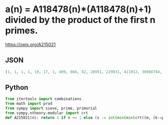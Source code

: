 # a\(n\) \= A118478\(n\)\*\(A118478\(n\)\+1\) divided by the product of the first n primes\.
https://oeis.org/A215021
## JSON
```JSON
[1, 1, 1, 1, 19, 17, 1, 409, 604, 82, 20951, 229931, 411012, 39080794, 4382914408, 6345486566, 45119290746, 581075656330, 8672770990, 869561574799171, 71853663603175593, 25509154378676494, 24040267482771436703, 102403319155457392955, 11302410854347731819765]
```
## Python
```Python
from itertools import combinations
from math import prod
from sympy import sieve, prime, primorial
from sympy.ntheory.modular import crt
def A215021(n): return 1 if n == 1 else (s := int(min(min(crt((m, (k:=primorial(n))//m), (0, -1))[0], crt((k//m, m), (0, -1))[0]) for m in (prod(d) for l in range(1, n//2+1) for d in combinations(sieve.primerange(prime(n)+1), l)))))*(s+1)//k # _Chai Wah Wu_, May 31 2022
```
